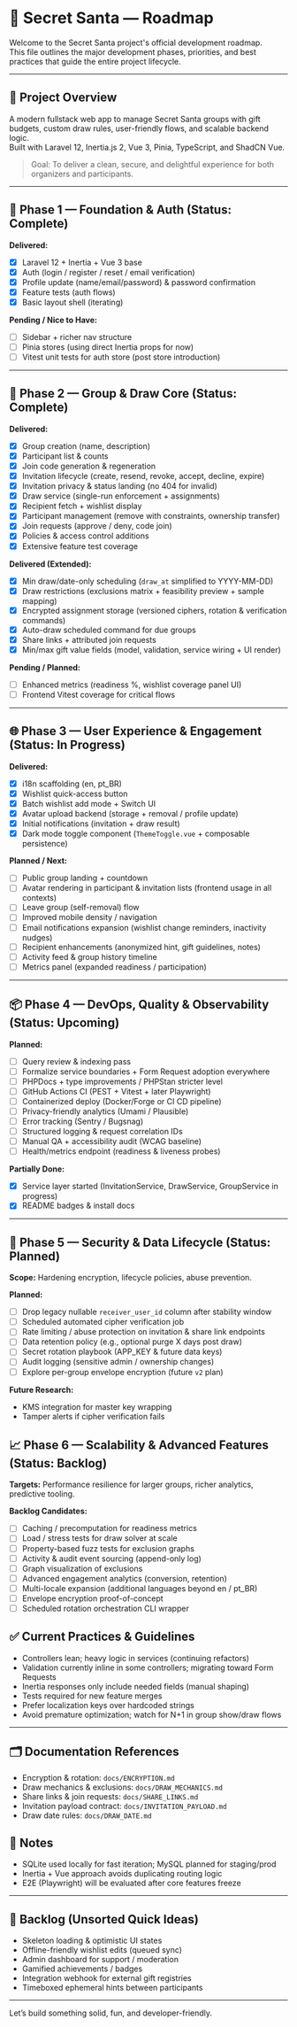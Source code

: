 # 📍 Secret Santa — Roadmap

Welcome to the Secret Santa project's official development roadmap.  
This file outlines the major development phases, priorities, and best practices that guide the entire project lifecycle.

---

## 🚀 Project Overview

A modern fullstack web app to manage Secret Santa groups with gift budgets, custom draw rules, user-friendly flows, and scalable backend logic.  
Built with Laravel 12, Inertia.js 2, Vue 3, Pinia, TypeScript, and ShadCN Vue.

> Goal: To deliver a clean, secure, and delightful experience for both organizers and participants.

---

## 🧱 Phase 1 — Foundation & Auth (Status: Complete)

**Delivered:**

- [x] Laravel 12 + Inertia + Vue 3 base
- [x] Auth (login / register / reset / email verification)
- [x] Profile update (name/email/password) & password confirmation
- [x] Feature tests (auth flows)
- [x] Basic layout shell (iterating)

**Pending / Nice to Have:**

- [ ] Sidebar + richer nav structure
- [ ] Pinia stores (using direct Inertia props for now)
- [ ] Vitest unit tests for auth store (post store introduction)

---

## 🎁 Phase 2 — Group & Draw Core (Status: Complete)

**Delivered:**

- [x] Group creation (name, description)
- [x] Participant list & counts
- [x] Join code generation & regeneration
- [x] Invitation lifecycle (create, resend, revoke, accept, decline, expire)
- [x] Invitation privacy & status landing (no 404 for invalid)
- [x] Draw service (single-run enforcement + assignments)
- [x] Recipient fetch + wishlist display
- [x] Participant management (remove with constraints, ownership transfer)
- [x] Join requests (approve / deny, code join)
- [x] Policies & access control additions
- [x] Extensive feature test coverage

**Delivered (Extended):**

- [x] Min draw/date-only scheduling (`draw_at` simplified to YYYY-MM-DD)
- [x] Draw restrictions (exclusions matrix + feasibility preview + sample mapping)
- [x] Encrypted assignment storage (versioned ciphers, rotation & verification commands)
- [x] Auto-draw scheduled command for due groups
- [x] Share links + attributed join requests
- [x] Min/max gift value fields (model, validation, service wiring + UI render)

**Pending / Planned:**

- [ ] Enhanced metrics (readiness %, wishlist coverage panel UI)
- [ ] Frontend Vitest coverage for critical flows

---

## 🌐 Phase 3 — User Experience & Engagement (Status: In Progress)

**Delivered:**

- [x] i18n scaffolding (en, pt_BR)
- [x] Wishlist quick-access button
- [x] Batch wishlist add mode + Switch UI
- [x] Avatar upload backend (storage + removal / profile update)
- [x] Initial notifications (invitation + draw result)
- [x] Dark mode toggle component (`ThemeToggle.vue` + composable persistence)

**Planned / Next:**

- [ ] Public group landing + countdown
- [ ] Avatar rendering in participant & invitation lists (frontend usage in all contexts)
- [ ] Leave group (self-removal) flow
- [ ] Improved mobile density / navigation
- [ ] Email notifications expansion (wishlist change reminders, inactivity nudges)
- [ ] Recipient enhancements (anonymized hint, gift guidelines, notes)
- [ ] Activity feed & group history timeline
- [ ] Metrics panel (expanded readiness / participation)

---

## 📦 Phase 4 — DevOps, Quality & Observability (Status: Upcoming)

**Planned:**

- [ ] Query review & indexing pass
- [ ] Formalize service boundaries + Form Request adoption everywhere
- [ ] PHPDocs + type improvements / PHPStan stricter level
- [ ] GitHub Actions CI (PEST + Vitest + later Playwright)
- [ ] Containerized deploy (Docker/Forge or CI CD pipeline)
- [ ] Privacy-friendly analytics (Umami / Plausible)
- [ ] Error tracking (Sentry / Bugsnag)
- [ ] Structured logging & request correlation IDs
- [ ] Manual QA + accessibility audit (WCAG baseline)
- [ ] Health/metrics endpoint (readiness & liveness probes)

**Partially Done:**

- [x] Service layer started (InvitationService, DrawService, GroupService in progress)
- [x] README badges & install docs

---

## 🔐 Phase 5 — Security & Data Lifecycle (Status: Planned)

**Scope:** Hardening encryption, lifecycle policies, abuse prevention.

**Planned:**

- [ ] Drop legacy nullable `receiver_user_id` column after stability window
- [ ] Scheduled automated cipher verification job
- [ ] Rate limiting / abuse protection on invitation & share link endpoints
- [ ] Data retention policy (e.g., optional purge X days post draw)
- [ ] Secret rotation playbook (APP_KEY & future data keys)
- [ ] Audit logging (sensitive admin / ownership changes)
- [ ] Explore per-group envelope encryption (future `v2` plan)

**Future Research:**

- KMS integration for master key wrapping
- Tamper alerts if cipher verification fails

## 📈 Phase 6 — Scalability & Advanced Features (Status: Backlog)

**Targets:** Performance resilience for larger groups, richer analytics, predictive tooling.

**Backlog Candidates:**

- [ ] Caching / precomputation for readiness metrics
- [ ] Load / stress tests for draw solver at scale
- [ ] Property-based fuzz tests for exclusion graphs
- [ ] Activity & audit event sourcing (append-only log)
- [ ] Graph visualization of exclusions
- [ ] Advanced engagement analytics (conversion, retention)
- [ ] Multi-locale expansion (additional languages beyond en / pt_BR)
- [ ] Envelope encryption proof-of-concept
- [ ] Scheduled rotation orchestration CLI wrapper

## ✅ Current Practices & Guidelines

- Controllers lean; heavy logic in services (continuing refactors)
- Validation currently inline in some controllers; migrating toward Form Requests
- Inertia responses only include needed fields (manual shaping)
- Tests required for new feature merges
- Prefer localization keys over hardcoded strings
- Avoid premature optimization; watch for N+1 in group show/draw flows

---

## 🗂️ Documentation References

- Encryption & rotation: `docs/ENCRYPTION.md`
- Draw mechanics & exclusions: `docs/DRAW_MECHANICS.md`
- Share links & join requests: `docs/SHARE_LINKS.md`
- Invitation payload contract: `docs/INVITATION_PAYLOAD.md`
- Draw date rules: `docs/DRAW_DATE.md`

## 📘 Notes

- SQLite used locally for fast iteration; MySQL planned for staging/prod
- Inertia + Vue approach avoids duplicating routing logic
- E2E (Playwright) will be evaluated after core features freeze

---

## 🧰 Backlog (Unsorted Quick Ideas)

- Skeleton loading & optimistic UI states
- Offline-friendly wishlist edits (queued sync)
- Admin dashboard for support / moderation
- Gamified achievements / badges
- Integration webhook for external gift registries
- Timeboxed ephemeral hints between participants

---

Let’s build something solid, fun, and developer-friendly.

